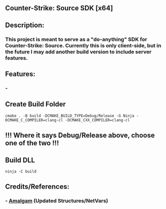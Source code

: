 ## **Counter-Strike: Source SDK [x64]**

## Description:
### This project is meant to serve as a "do-anything" SDK for Counter-Strike: Source. Currently this is only client-side, but in the future I may add another build version to include server features.

## Features:
### - 

## **Create Build Folder**

```
cmake . -B build -DCMAKE_BUILD_TYPE=Debug/Release -G Ninja -DCMAKE_C_COMPILER=clang-cl -DCMAKE_CXX_COMPILER=clang-cl
```
## **!!! Where it says Debug/Release above, choose one of the two !!!**

## **Build DLL**

```
ninja -C build
```

## Credits/References:
### - [Amalgam](https://github.com/rei-2/Amalgam) (Updated Structures/NetVars)
